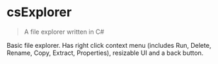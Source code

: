 # csExplorer
> A file explorer written in C#

Basic file explorer. Has right click context menu (includes Run, Delete, Rename, Copy, Extract, Properties), resizable UI and a back button.
